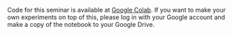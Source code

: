 Code for this seminar is available at [Google Colab](https://colab.research.google.com/drive/1iQbAurSuSnQSqwA-VXb_dC0cr3jF8U1v?usp=sharing). If you want to make your own experiments on top of this, please log in with your Google account and make a copy of the notebook to your Google Drive.